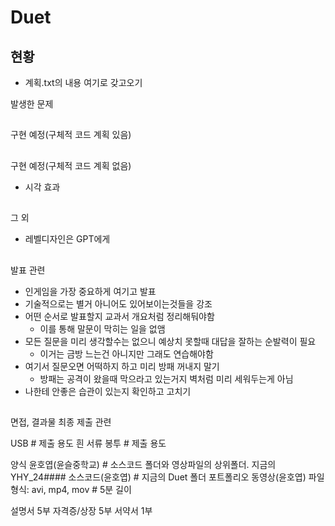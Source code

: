 ﻿# Duet

##

## 현황


* 계획.txt의 내용 여기로 갖고오기

발생한 문제





##

구현 예정(구체적 코드 계획 있음)



##

구현 예정(구체적 코드 계획 없음)

* 시각 효과

##

그 외


* 레벨디자인은 GPT에게


##

발표 관련

* 인게임을 가장 중요하게 여기고 발표
* 기술적으로는 별거 아니어도 있어보이는것들을 강조
* 어떤 순서로 발표할지 교과서 개요처럼 정리해둬야함
    * 이를 통해 말문이 막히는 일을 없앰
* 모든 질문을 미리 생각할수는 없으니 예상치 못할때 대답을 잘하는 순발력이 필요
    * 이거는 금방 느는건 아니지만 그래도 연습해야함
* 여기서 질문오면 어떡하지 하고 미리 방패 꺼내지 말기
    * 방패는 공격이 왔을때 막으라고 있는거지 벽처럼 미리 세워두는게 아님
* 나한테 안좋은 습관이 있는지 확인하고 고치기


##

면접, 결과물 최종 제출 관련

USB # 제출 용도
흰 서류 봉투 # 제출 용도

양식
    윤호엽(윤슬중학교) # 소스코드 폴더와 영상파일의 상위폴더. 지금의 YHY_24####
    소스코드(윤호엽) # 지금의 Duet 폴더
    포트폴리오 동영상(윤호엽) 파일형식: avi, mp4, mov # 5분 길이

설명서 5부
자격증/상장 5부
서약서 1부